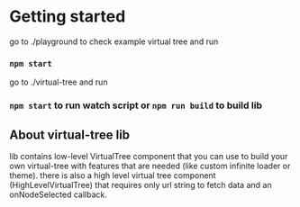 # Getting started

go to ./playground to check example virtual tree and run

### `npm start`

go to ./virtual-tree and run

### `npm start` to run watch script or `npm run build` to build lib

## About virtual-tree lib

lib contains low-level VirtualTree component that you can use to build your own virtual-tree with features that are needed (like custom infinite loader or theme). there is also a high level virtual tree component (HighLevelVirtualTree)
that requires only url string to fetch data and an onNodeSelected callback.
